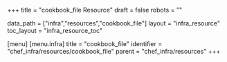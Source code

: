 +++
title = "cookbook_file Resource"
draft = false
robots = ""

data_path = ["infra","resources","cookbook_file"]
layout = "infra_resource"
toc_layout = "infra_resource_toc"

[menu]
  [menu.infra]
    title = "cookbook_file"
    identifier = "chef_infra/resources/cookbook_file"
    parent = "chef_infra/resources"
+++

<!-- The contents of this page are automatically generated from the cookbook_file.yaml file in the data/infra/resources directory. -->
<!-- To suggest a change, edit the https://github.com/chef/chef/blob/main/lib/chef/resource/cookbook_file.rb file and submit a pull request to the https://github.com/chef/chef repository. -->
<!-- markdownlint-disable-file -->
